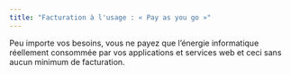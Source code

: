 ```yaml
---
title: "Facturation à l'usage : « Pay as you go »" 
---
```

Peu importe vos besoins, vous ne payez que l’énergie informatique réellement
consommée par vos applications et services web et ceci sans aucun minimum de
facturation. 
